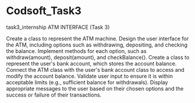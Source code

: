 # Codsoft_Task3
task3_internship
ATM INTERFACE (Task 3)

Create a class to represent the ATM machine. Design the user interface for the ATM, including options such as withdrawing, depositing, and checking the balance. Implement methods for each option, such as withdraw(amount), deposit(amount), and checkBalance(). Create a class to represent the user's bank account, which stores the account balance. Connect the ATM class with the user's bank account class to access and modify the account balance. Validate user input to ensure it is within acceptable limits (e.g., sufficient balance for withdrawals). Display appropriate messages to the user based on their chosen options and the success or failure of their transactions.
